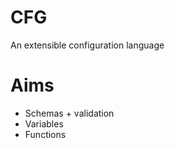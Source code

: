 # CFG

An extensible configuration language

# Aims

- Schemas + validation
- Variables
- Functions
